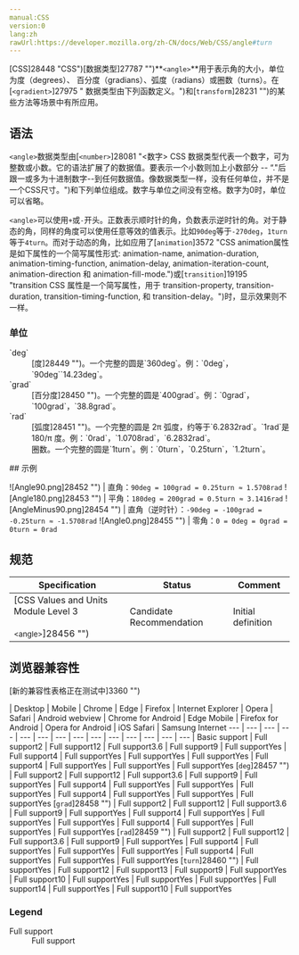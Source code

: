 ```yaml
---
manual:CSS
version:0
lang:zh
rawUrl:https://developer.mozilla.org/zh-CN/docs/Web/CSS/angle#turn
---
```






[CSS]28448 "CSS")[数据类型]27787 "")**`<angle>`**用于表示角的大小，单位为度（degrees）、 百分度（gradians）、弧度（radians）或圈数（turns）。在[`<gradient>`]27975 "<gradient> 数据类型由下列函数定义。")和[`transform`]28231 "")的某些方法等场景中有所应用。


## 语法<a name="语法"></a>


`<angle>`数据类型由[`<number>`]28081 "<数字> CSS 数据类型代表一个数字，可为整数或小数。它的语法扩展了<integer>的数据值。要表示一个小数则加上小数部分 -- “."后跟一或多为十进制数字--到任何<integer>数据值。像<integer>数据类型一样，<number>没有任何单位，并不是一个CSS尺寸。")和下列单位组成。数字与单位之间没有空格。数字为0时，单位可以省略。



`<angle>`可以使用`+`或`-`开头。正数表示顺时针的角，负数表示逆时针的角。对于静态的角，同样的角度可以使用任意等效的值表示。比如`90deg`等于`-270deg`，`1turn`等于`4turn`。而对于动态的角，比如应用了[`animation`]3572 "CSS animation属性是如下属性的一个简写属性形式: animation-name, animation-duration, animation-timing-function, animation-delay, animation-iteration-count, animation-direction 和 animation-fill-mode.")或[`transition`]19195 "transition CSS 属性是一个简写属性，用于 transition-property, transition-duration, transition-timing-function, 和 transition-delay。")时，显示效果则不一样。


### 单位<a name="单位"></a>
<dl><dt id=''>`deg`</dt><dd>[度]28449 "")。一个完整的圆是`360deg`。例：`0deg`，`90deg``14.23deg`。</dd><dt id=''>`grad`</dt><dd>[百分度]28450 "")。一个完整的圆是`400grad`。例：`0grad`，`100grad`，`38.8grad`。</dd><dt id=''>`rad`</dt><dd>[弧度]28451 "")。一个完整的圆是 2π 弧度，约等于`6.2832rad`。`1rad`是 180/π 度。例：`0rad`，`1.0708rad`，`6.2832rad`。</dd><dt id=''></dt><dd>圈数。一个完整的圆是`1turn`。例：`0turn`，`0.25turn`，`1.2turn`。</dd></dl>
## 示例<a name="Examples"></a>

![Angle90.png]28452 "") | 直角：`90deg = 100grad = 0.25turn ≈ 1.5708rad` 
![Angle180.png]28453 "") | 平角：`180deg = 200grad = 0.5turn ≈ 3.1416rad` 
![AngleMinus90.png]28454 "") | 直角（逆时针）：`-90deg = -100grad = -0.25turn ≈ -1.5708rad` 
![Angle0.png]28455 "") | 零角：`0 = 0deg = 0grad = 0turn = 0rad` 


## 规范<a name="Specifications"></a>

Specification | Status | Comment 
 ---  |  ---  |  ---  | 
[CSS Values and Units Module Level 3<br></br><small>&lt;angle&gt;</small>]28456 "") | Candidate Recommendation | Initial definition 


## 浏览器兼容性<a name="浏览器兼容性"></a>
[新的兼容性表格正在测试中<i></i>]3360 "")

 | <abbr>Desktop<i></i></abbr> | <abbr>Mobile<i></i></abbr> 
 | <abbr>Chrome<i></i></abbr> | <abbr>Edge<i></i></abbr> | <abbr>Firefox<i></i></abbr> | <abbr>Internet Explorer<i></i></abbr> | <abbr>Opera<i></i></abbr> | <abbr>Safari<i></i></abbr> | <abbr>Android webview<i></i></abbr> | <abbr>Chrome for Android<i></i></abbr> | <abbr>Edge Mobile<i></i></abbr> | <abbr>Firefox for Android<i></i></abbr> | <abbr>Opera for Android<i></i></abbr> | <abbr>iOS Safari<i></i></abbr> | <abbr>Samsung Internet<i></i></abbr> 
 ---  |  ---  |  ---  |  ---  |  ---  |  ---  |  ---  |  ---  |  ---  |  ---  |  ---  |  ---  |  ---  |  ---  | 
Basic support | <abbr>Full support</abbr>2 | <abbr>Full support</abbr>12 | <abbr>Full support</abbr>3.6 | <abbr>Full support</abbr>9 | <abbr>Full support</abbr>Yes | <abbr>Full support</abbr>4 | <abbr>Full support</abbr>Yes | <abbr>Full support</abbr>Yes | <abbr>Full support</abbr>Yes | <abbr>Full support</abbr>4 | <abbr>Full support</abbr>Yes | <abbr>Full support</abbr>Yes | <abbr>Full support</abbr>Yes 
[`deg`]28457 "") | <abbr>Full support</abbr>2 | <abbr>Full support</abbr>12 | <abbr>Full support</abbr>3.6 | <abbr>Full support</abbr>9 | <abbr>Full support</abbr>Yes | <abbr>Full support</abbr>4 | <abbr>Full support</abbr>Yes | <abbr>Full support</abbr>Yes | <abbr>Full support</abbr>Yes | <abbr>Full support</abbr>4 | <abbr>Full support</abbr>Yes | <abbr>Full support</abbr>Yes | <abbr>Full support</abbr>Yes 
[`grad`]28458 "") | <abbr>Full support</abbr>2 | <abbr>Full support</abbr>12 | <abbr>Full support</abbr>3.6 | <abbr>Full support</abbr>9 | <abbr>Full support</abbr>Yes | <abbr>Full support</abbr>4 | <abbr>Full support</abbr>Yes | <abbr>Full support</abbr>Yes | <abbr>Full support</abbr>Yes | <abbr>Full support</abbr>4 | <abbr>Full support</abbr>Yes | <abbr>Full support</abbr>Yes | <abbr>Full support</abbr>Yes 
[`rad`]28459 "") | <abbr>Full support</abbr>2 | <abbr>Full support</abbr>12 | <abbr>Full support</abbr>3.6 | <abbr>Full support</abbr>9 | <abbr>Full support</abbr>Yes | <abbr>Full support</abbr>4 | <abbr>Full support</abbr>Yes | <abbr>Full support</abbr>Yes | <abbr>Full support</abbr>Yes | <abbr>Full support</abbr>4 | <abbr>Full support</abbr>Yes | <abbr>Full support</abbr>Yes | <abbr>Full support</abbr>Yes 
[`turn`]28460 "") | <abbr>Full support</abbr>Yes | <abbr>Full support</abbr>12 | <abbr>Full support</abbr>13 | <abbr>Full support</abbr>9 | <abbr>Full support</abbr>Yes | <abbr>Full support</abbr>10 | <abbr>Full support</abbr>Yes | <abbr>Full support</abbr>Yes | <abbr>Full support</abbr>Yes | <abbr>Full support</abbr>14 | <abbr>Full support</abbr>Yes | <abbr>Full support</abbr>10 | <abbr>Full support</abbr>Yes 


### Legend<a name="Legend"></a>
<dl><dt id=''><abbr>Full support</abbr></dt><dd>Full support</dd></dl>



